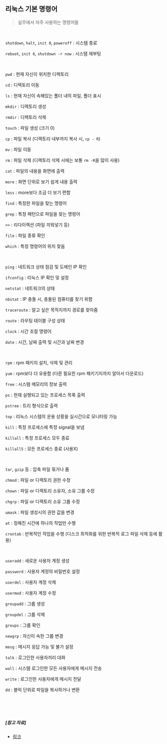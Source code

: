 ## 리눅스 기본 명령어

> 실무에서 자주 사용하는 명령어들

<br>

`shutdown`, `halt`, `init 0`, `poweroff` : 시스템 종료 

`reboot`, `init 6`, `shutdown -r now` : 시스템 재부팅 

<br>

`pwd` : 현재 자신이 위치한 디렉토리

`cd` : 디렉토리 이동 

`ls` : 현재 자신이 속해있는 폴더 내의 파일, 폴더 표시 

`mkdir` : 디렉토리 생성 

`rmdir` : 디렉토리 삭제 

`touch` : 파일 생성 (크기 0) 

`cp` : 파일 복사 (디렉토리 내부까지 복사 시, `cp - R`)

`mv` : 파일 이동

`rm` : 파일 삭제 (디렉토리 삭제 시에는 보통 `rm -R`을 많이 사용)

`cat` : 파일의 내용을 화면에 출력 

`more` : 화면 단위로 보기 쉽게 내용 출력 

`less` : more보다 조금 더 보기 편함 

`find` : 특정한 파일을 찾는 명령어

`grep` : 특정 패턴으로 파일을 찾는 명령어 

`>>` : 리다이렉션 (파일 끼워넣기 등)

`file` : 파일 종류 확인 

`which` : 특정 명령어의 위치 찾음 

<br>

`ping` : 네트워크 상태 점검 및 도메인 IP 확인

`ifconfig` : 리눅스 IP 확인 및 설정

`netstat` : 네트워크의 상태

`nbstat` : IP 충돌 시, 충돌된 컴퓨터를 찾기 위함

`traceroute` : 알고 싶은 목적지까지 경로를 찾아줌

`route` : 라우팅 테이블 구성 상태 

`clock` : 시간 조절 명령어

`date` : 시간, 날짜 출력 및 시간과 날짜 변경 

<br>

`rpm` : rpm 패키지 설치, 삭제 및 관리 

`yum` : rpm보다 더 유용함 (다른 필요한 rpm 패키기지까지 알아서 다운로드)

`free` : 시스템 메모리의 정보 출력 

`ps` : 현재 실행되고 있는 프로세스 목록 출력

`pstree` : 트리 형식으로 출력 

`top` : 리눅스 시스템의 운용 상황을 실시간으로 모니터링 가능

`kill` : 특정 프로세스에 특정 signal을 보냄 

`killall` : 특정 프로세스 모두 종료

`killall5` : 모든 프로세스 종료 (사용X)

<br>

`tar`, `gzip` 등 : 압축 파일 묶거나 품

`chmod` : 파일 or 디렉토리 권한 수정 

`chown` : 파일 or 디렉토리 소유자, 소유 그룹 수정 

`chgrp` : 파일 or 디렉토리 소유 그룹 수정 

`umask` : 파일 생성시의 권한 값을 변경

`at` : 정해진 시간에 하나의 작업만 수행 

`crontab` : 반복적인 작업을 수행 (디스크 최적화를 위한 반복적 로그 파일 삭제 등에 활용) 

<br>

`useradd` : 새로운 사용자 계정 생성 

`password` : 사용자 계정의 비밀번호 설정

`userdel` : 사용자 계정 삭제 

`usermod` : 사용자 계정 수정 

`groupadd` : 그룹 생성

`groupdel` : 그룹 삭제 

`groups` : 그룹 확인 

`newgrp` : 자신이 속한 그룹 변경 

`mesg` : 메시지 응답 가능 및 불가 설정 

`talk` : 로그인한 사용자끼리 대화 

`wall` : 시스템 로그인한 모든 사용자에게 메시지 전송

`write` : 로그인한 사용자에게 메시지 전달

`dd` : 블럭 단위로 파일을 복사하거나 변환

<br>

<br>

<br>

##### [참고 자료]

- [링크](https://vaert.tistory.com/103)

 
